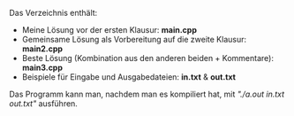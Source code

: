 Das Verzeichnis enthält:

- Meine Lösung vor der ersten Klausur:
**main.cpp**
- Gemeinsame Lösung als Vorbereitung auf die zweite Klausur:
**main2.cpp**
- Beste Lösung (Kombination aus den anderen beiden + Kommentare):
**main3.cpp**
- Beispiele für Eingabe und Ausgabedateien:
**in.txt** & **out.txt**

Das Programm kann man, nachdem man es kompiliert hat, mit *"./a.out in.txt out.txt"* ausführen.